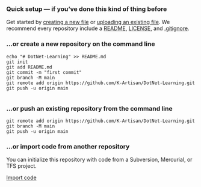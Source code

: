 ﻿### **Quick setup** — if you’ve done this kind of thing before

Get started by [creating a new file](https://github.com/K-Artisan/DotNet-Learning/new/main) or [uploading an existing file](https://github.com/K-Artisan/DotNet-Learning/upload). We recommend every repository include a [README](https://github.com/K-Artisan/DotNet-Learning/new/main?readme=1), [LICENSE](https://github.com/K-Artisan/DotNet-Learning/new/main?filename=LICENSE.md), and [.gitignore](https://github.com/K-Artisan/DotNet-Learning/new/main?filename=.gitignore).

### …or create a new repository on the command line



```
echo "# DotNet-Learning" >> README.md
git init
git add README.md
git commit -m "first commit"
git branch -M main
git remote add origin https://github.com/K-Artisan/DotNet-Learning.git
git push -u origin main
                
```

### …or push an existing repository from the command line



```
git remote add origin https://github.com/K-Artisan/DotNet-Learning.git
git branch -M main
git push -u origin main
```

### …or import code from another repository

You can initialize this repository with code from a Subversion, Mercurial, or TFS project.

[Import code](https://github.com/K-Artisan/DotNet-Learning/import)